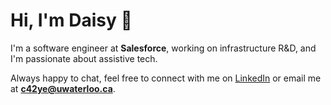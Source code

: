 # Hi, I'm Daisy 👋

I'm a software engineer at **Salesforce**, working on infrastructure R&D, and I'm passionate about assistive tech.

Always happy to chat, feel free to connect with me on [LinkedIn](https://www.linkedin.com/in/daisy-chun-ye/) or email me at **c42ye@uwaterloo.ca**.
